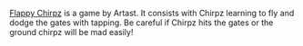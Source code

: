 [Flappy Chirpz](https://play.fancade.com/60D2F534EC209A8D) is a game by  Artast.
It consists with Chirpz learning to fly and dodge the gates with tapping.
Be careful if Chirpz hits the gates or the ground chirpz will be mad easily!
